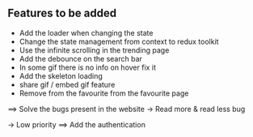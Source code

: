 ## Features to be added

- Add the loader when changing the state
- Change the state management from context to redux toolkit
- Use the infinite scrolling in the trending page
- Add the debounce on the search bar
- In some gif there is no info on hover fix it
- Add the skeleton loading
- share gif / embed gif feature
- Remove from the favourite from the favourite page

==> Solve the bugs present in the website
-> Read more & read less bug

-> Low priority
==> Add the authentication
